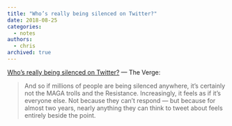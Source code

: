 ```yaml
---
title: "Who’s really being silenced on Twitter?"
date: 2018-08-25
categories:
  - notes
authors:
  - chris
archived: true
---
```


[Who’s really being silenced on Twitter?](https://www.theverge.com/2018/8/25/17779822/trump-twitter-silence-conservatives-shadow-ban) — The Verge:

> And so if millions of people are being silenced anywhere, it’s certainly not the MAGA trolls and the Resistance. Increasingly, it feels as if it’s everyone else. Not because they can’t respond — but because for almost two years, nearly anything they can think to tweet about feels entirely beside the point.
